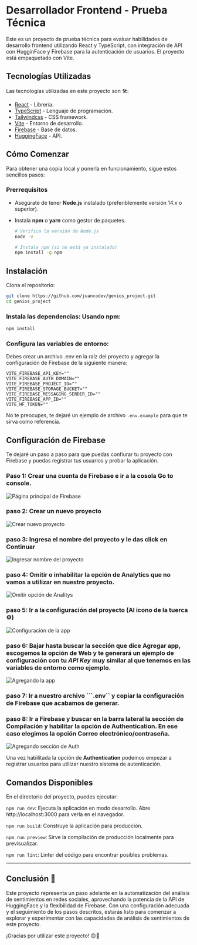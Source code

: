 # Desarrollador Frontend - Prueba Técnica

Este es un proyecto de prueba técnica para evaluar habilidades de desarrollo frontend utilizando React y TypeScript, con integración de API con HugginFace y Firebase para la autenticación de usuarios. El proyecto está empaquetado con Vite.

## Tecnologías Utilizadas

Las tecnologías utilizadas en este proyecto son 🛠️:

- [React](https://react.dev/) - Librería.
- [TypeScript](https://www.typescriptlang.org/) - Lenguaje de programación.
- [Tailwindcss](https://tailwindcss.com/) - CSS framework.
- [Vite](https://vitejs.dev/) - Entorno de desarrollo.
- [Firebase](https://firebase.google.com/) - Base de datos.
- [HuggingFace](https://huggingface.co/) - API.

## Cómo Comenzar

Para obtener una copia local y ponerla en funcionamiento, sigue estos sencillos pasos:

### Prerrequisitos

- Asegúrate de tener **Node.js** instalado (preferiblemente versión 14.x o superior).
- Instala **npm** o **yarn** como gestor de paquetes.

  ```bash
  # Verifica la versión de Node.js
  node -v

  # Instala npm (si no está ya instalado)
  npm install -g npm

## Instalación
Clona el repositorio:

```bash
git clone https://github.com/juancodev/genios_project.git
cd genios_project
```

### Instala las dependencias: Usando npm:

```bash
npm install
```

### Configura las variables de entorno:

Debes crear un archivo .env en la raíz del proyecto y agregar la configuración de Firebase de la siguiente manera:

```env
VITE_FIREBASE_API_KEY=""
VITE_FIREBASE_AUTH_DOMAIN=""
VITE_FIREBASE_PROJECT_ID=""
VITE_FIREBASE_STORAGE_BUCKET=""
VITE_FIREBASE_MESSAGING_SENDER_ID=""
VITE_FIREBASE_APP_ID=""
VITE_HF_TOKEN=""
```

No te preocupes, te dejaré un ejemplo de archivo ```.env.example``` para que te sirva como referencia.

## Configuración de Firebase

Te dejaré un paso a paso para que puedas confiurar tu proyecto con Firebase y puedas registrar tus usuarios y probar la aplicación.

### Paso 1: Crear una cuenta de Firebase e ir a la cosola **Go to console**.
![Página principal de Firebase](https://res.cloudinary.com/disnetiflix/image/upload/v1729817414/Captura_desde_2024-10-24_20-47-49_idint9.png)

### paso 2: Crear un nuevo proyecto
![Crear nuevo proyecto](https://res.cloudinary.com/disnetiflix/image/upload/v1729817720/Captura_desde_2024-10-24_20-55-12_gardpl.png)

### paso 3: Ingresa el nombre del proyecto y le das click en **Continuar**

![Ingresar nombre del proyecto](https://res.cloudinary.com/disnetiflix/image/upload/v1729817955/Captura_desde_2024-10-24_20-59-07_ovcxs4.png)

### paso 4: Omitir o inhabilitar la opción de **Analytics** que no vamos a utilizar en nuestro proyecto.

![Omitir opción de Analitys](https://res.cloudinary.com/disnetiflix/image/upload/v1729818077/Captura_desde_2024-10-24_21-01-03_glgven.png)

### paso 5: Ir a la configuración del proyecto (Al icono de la tuerca ⚙)
![Configuración de la app](https://res.cloudinary.com/disnetiflix/image/upload/v1729818192/Captura_desde_2024-10-24_21-02-59_muqiuh.png)

### paso 6: Bajar hasta buscar la sección que dice **Agregar app**, escogemos la opción de **Web** y te generará un ejemplo de configuración con tu *API Key* muy similar al que tenemos en las variables de entorno como ejemplo.

![Agregando la app](https://res.cloudinary.com/disnetiflix/image/upload/v1729818610/Captura_desde_2024-10-24_21-09-53_tuvqin.png)

### paso 7: Ir a nuestro archivo ```.env`` y copiar la configuración de Firebase que acabamos de generar.

### paso 8: Ir a Firebase y buscar en la barra lateral la sección de **Compilación** y habilitar la opción de **Authentication**. En ese caso elegimos la opción **Correo electrónico/contraseña**.

![Agregando sección de Auth](https://res.cloudinary.com/disnetiflix/image/upload/v1729818732/Captura_desde_2024-10-24_21-12-04_ow01b2.png)

Una vez habilitada la opción de **Authentication** podemos empezar a registrar usuarios para utilizar nuestro sistema de autenticación.

## Comandos Disponibles

En el directorio del proyecto, puedes ejecutar:

```npm run dev```: Ejecuta la aplicación en modo desarrollo. Abre http://localhost:3000 para verla en el navegador.

```npm run build```: Construye la aplicación para producción.

```npm run preview```: Sirve la compilación de producción localmente para previsualizar.

```npm run lint```: Linter del código para encontrar posibles problemas.

---

## Conclusión 🎉

Este proyecto representa un paso adelante en la automatización del análisis de sentimientos en redes sociales, aprovechando la potencia de la API de HuggingFace y la flexibilidad de Firebase. Con una configuración adecuada y el seguimiento de los pasos descritos, estarás listo para comenzar a explorar y experimentar con las capacidades de análisis de sentimientos de este proyecto.

¡Gracias por utilizar este proyecto! 😊🚀
